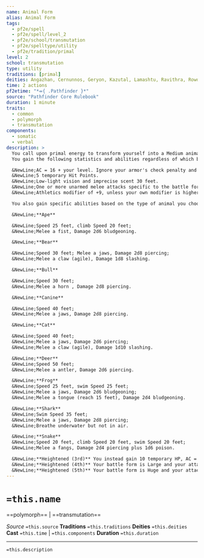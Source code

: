 ```yaml
---
name: Animal Form
alias: Animal Form
tags:
  - pf2e/spell
  - pf2e/spell/level_2
  - pf2e/school/transmutation
  - pf2e/spelltype/utility
  - pf2e/tradition/primal
level: 2
school: transmutation
type: utility
traditions: [primal]
deities: Angazhan, Cernunnos, Geryon, Kazutal, Lamashtu, Ravithra, Rowdrosh, Stag Mother of the Forest of Stones, Wadjet
time: 2 actions
pf2etime: "*⬺{ .Pathfinder }*"
source: "Pathfinder Core Rulebook"
duration: 1 minute
traits:
  - common
  - polymorph
  - transmutation
components:
  - somatic
  - verbal
description: >
  You call upon primal energy to transform yourself into a Medium animal battle form. When you first cast this spell, choose ape, bear, bull, canine, cat, deer, frog, shark, or snake. You can decide the specific type of animal (such as lion or snow leopard for cat), but this has no effect on the form's Size or statistics. While in this form, you gain the animal trait. You can Dismiss the spell.
  You gain the following statistics and abilities regardless of which battle form you choose:

  &NewLine;AC = 16 + your level. Ignore your armor's check penalty and Speed reduction.
  &NewLine;5 temporary Hit Points.
  &NewLine;Low-light vision and imprecise scent 30 feet.
  &NewLine;One or more unarmed melee attacks specific to the battle form you choose, which are the only attacks you can use. You're trained with them. Your attack modifier is +9, and your damage bonus is +1. These attacks are Strength based (for the purpose of the [[Enfeebled]] condition, for example). If your unarmed attack bonus is higher, you can use it instead.
  &NewLine;Athletics modifier of +9, unless your own modifier is higher.

  You also gain specific abilities based on the type of animal you choose:

  &NewLine;**Ape**

  &NewLine;Speed 25 feet, climb Speed 20 feet;
  &NewLine;Melee a fist, Damage 2d6 bludgeoning.

  &NewLine;**Bear**

  &NewLine;Speed 30 feet; Melee a jaws, Damage 2d8 piercing;
  &NewLine;Melee a claw (agile), Damage 1d8 slashing.

  &NewLine;**Bull**

  &NewLine;Speed 30 feet;
  &NewLine;Melee a horn , Damage 2d8 piercing.

  &NewLine;**Canine**

  &NewLine;Speed 40 feet;
  &NewLine;Melee a jaws, Damage 2d8 piercing.

  &NewLine;**Cat**

  &NewLine;Speed 40 feet;
  &NewLine;Melee a jaws, Damage 2d6 piercing;
  &NewLine;Melee a claw (agile), Damage 1d10 slashing.

  &NewLine;**Deer**
  &NewLine;Speed 50 feet;
  &NewLine;Melee a antler, Damage 2d6 piercing.

  &NewLine;**Frog**
  &NewLine;Speed 25 feet, swim Speed 25 feet;
  &NewLine;Melee a jaws, Damage 2d6 bludgeoning;
  &NewLine;Melee a tongue (reach 15 feet), Damage 2d4 bludgeoning.

  &NewLine;**Shark**
  &NewLine;Swim Speed 35 feet;
  &NewLine;Melee a jaws, Damage 2d8 piercing;
  &NewLine;Breathe underwater but not in air.

  &NewLine;**Snake**
  &NewLine;Speed 20 feet, climb Speed 20 feet, swim Speed 20 feet;
  &NewLine;Melee a fangs, Damage 2d4 piercing plus 1d6 poison.

  &NewLine;**Heightened (3rd)** You instead gain 10 temporary HP, AC = 17 + your level, attack modifier +14, damage bonus +5, and Athletics +14.
  &NewLine;**Heightened (4th)** Your battle form is Large and your attacks have 10-foot reach. You must have enough space to expand into or the spell is lost. You instead gain 15 temporary HP, AC = 18 + your level, attack modifier +16, damage bonus +9, and Athletics +16.
  &NewLine;**Heightened (5th)** Your battle form is Huge and your attacks have 15-foot reach. You must have enough space to expand into or the spell is lost. You instead gain 20 temporary HP, AC = 18 + your level, attack modifier +18, damage bonus +7 and double the number of damage dice, and Athletics +20.
---
```

# `=this.name`
==polymorph== | ==transmutation==

*Source* `=this.source`
**Traditions** `=this.traditions`
**Deities** `=this.deities`
**Cast** `=this.time` | `=this.components`
**Duration** `=this.duration`

***
`=this.description`